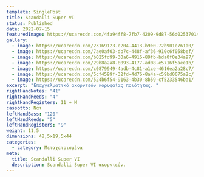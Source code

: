 ```yaml
---
template: SinglePost
title: Scandalli Super VI
status: Published
date: 2022-07-15
featuredImage: https://ucarecdn.com/4fa94ff8-7fb7-4209-9d87-56d02537014b/
gallery:
  - image: https://ucarecdn.com/23169123-e204-4413-b9e0-72b901e761a0/
  - image: https://ucarecdn.com/7ae0af03-db7c-448f-af36-910c6f058bef/
  - image: https://ucarecdn.com/b025fd99-30a6-4916-89fb-bda0f0e34a97/
  - image: https://ucarecdn.com/29b8a2a8-8093-4177-ad08-e5716f5aee1b/
  - image: https://ucarecdn.com/c0879949-4adb-4c81-a1ce-4616ea2a28c7/
  - image: https://ucarecdn.com/5cf4599f-32fd-4d76-8a4a-c59bd0075a2c/
  - image: https://ucarecdn.com/524b6f54-9163-4b30-8b59-cf5233546ba1/
excerpt: "Επαγγελματικό ακορντεόν κορυφαίας ποιότητας. "
rightHandNotes: "41"
rightHandReeds: "4"
rightHandRegisters: 11 + Μ
cassotto: Ναι
leftHandBass: "120"
leftHandReeds: "5"
leftHandRegisters: "9"
weight: 11,5
dimensions: 48,5x19,5x44
categories:
  - category: Μεταχειρισμένα
meta:
  title: Scandalli Super VI
  description: Scandalli Super VI ακορντεόν.
---
```

